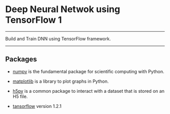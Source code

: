# Deep Neural Netwok using TensorFlow 1  
---

Build and Train DNN using TensorFlow framework.

---

## Packages

* [numpy](https://numpy.org/) is the fundamental package for scientific computing with Python.
* [matplotlib](https://matplotlib.org/) is a library to plot graphs in Python.
* [h5py](http://www.h5py.org/) is a common package to interact with a dataset that is stored on an H5 file.

* [tansorflow](http://www.tensorflow.org/)  version 1.2.1 


